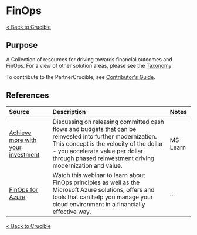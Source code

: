 # FinOps

[< Back to Crucible](./)

## Purpose

A Collection of resources for driving towards financial outcomes and FinOps. For a view of other solution areas, please see the [Taxonomy](Taxonomy.md). 

To contribute to the PartnerCrucible, see [Contributor's Guide](ContributorsGuide).

## References

Source | Description | Notes
:----- | :---------- | :-----
[Achieve more with your investment](https://learn.microsoft.com/en-us/azure/cloud-adoption-framework/strategy/achieve-more#achieve-more-with-your-investment) | Discussing on releasing committed cash flows and budgets that can be reinvested into further modernization. This concept is the velocity of the dollar - you accelerate value per dollar through phased reinvestment driving modernization and value. | MS Learn 
[FinOps for Azure](https://info.microsoft.com/ww-ondemand-implement-finops-for-azure.html?lcid=en-us) | Watch this webinar to learn about FinOps principles as well as the Microsoft Azure solutions, offers and tools that can help you manage your cloud environment in a financially effective way. |...

[< Back to Crucible](./)